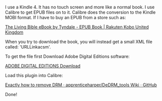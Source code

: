 
I use a Kindle 4. It has no touch screen and more like a normal book. I use Calibre to get EPUB files on to it. Calibre does the conversion to the Kindle MOBI format. If I have to buy an EPUB from a store such as: 

[The Living Bible eBook by Tyndale - EPUB Book | Rakuten Kobo United Kingdom](https://www.kobo.com/gb/en/ebook/the-living-bible)

When you try to download the book, you will instead get a small XML file called: 'URLLinkacsm'. 

To get the file first Download Adobe Digital Editions software:

[ADOBE DIGITAL EDITIONS Download](https://www.adobe.com/solutions/ebook/digital-editions/download.html)

Load this plugin into Calibre: 

[Exactly how to remove DRM · apprenticeharper/DeDRM_tools Wiki · GitHub](https://github.com/apprenticeharper/DeDRM_tools/wiki/Exactly-how-to-remove-DRM)

Done!